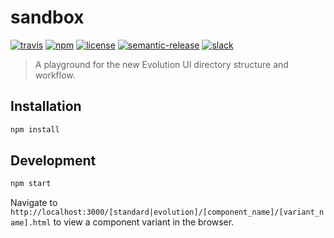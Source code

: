 # sandbox

[![travis](https://img.shields.io/travis/rust-lang/rust.svg)](https://travis-ci.org/evolution-ui/sandbox) [![npm](https://img.shields.io/npm/v/npm.svg)](https://npm.im/@cbracco/sandbox) [![license](https://img.shields.io/github/license/mashape/apistatus.svg)](./LICENSE.md) [![semantic-release](https://img.shields.io/badge/%20%20%F0%9F%93%A6%F0%9F%9A%80-semantic--release-e10079.svg)](https://github.com/semantic-release/semantic-release) [![slack](https://evolution-ui.herokuapp.com/badge.svg)](https://evolution-ui.herokuapp.com/)

> A playground for the new Evolution UI directory structure and workflow.

## Installation

```bash
npm install
```

## Development

```bash
npm start
```

Navigate to `http://localhost:3000/[standard|evolution]/[component_name]/[variant_name].html` to view a component variant in the browser.
